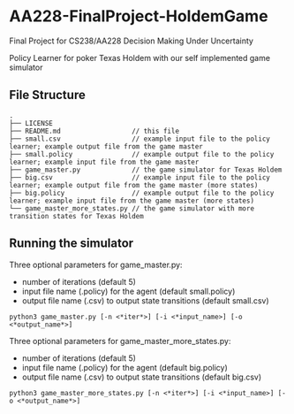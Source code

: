 # AA228-FinalProject-HoldemGame
Final Project for CS238/AA228 Decision Making Under Uncertainty

Policy Learner for poker Texas Holdem with our self implemented game simulator

## File Structure

```
.
├── LICENSE
├── README.md                  // this file
├── small.csv                  // example input file to the policy learner; example output file from the game master
├── small.policy               // example output file to the policy learner; example input file from the game master
├── game_master.py             // the game simulator for Texas Holdem
├── big.csv                    // example input file to the policy learner; example output file from the game master (more states)
├── big.policy                 // example output file to the policy learner; example input file from the game master (more states)
└── game_master_more_states.py // the game simulator with more transition states for Texas Holdem
```

## Running the simulator
Three optional parameters for game_master.py:
- number of iterations (default 5)
- input file name (.policy) for the agent (default small.policy)
- output file name (.csv) to output state transitions (default small.csv)
```
python3 game_master.py [-n <*iter*>] [-i <*input_name>] [-o <*output_name*>]
```
Three optional parameters for game_master_more_states.py:
- number of iterations (default 5)
- input file name (.policy) for the agent (default big.policy)
- output file name (.csv) to output state transitions (default big.csv)
```
python3 game_master_more_states.py [-n <*iter*>] [-i <*input_name>] [-o <*output_name*>]
```
